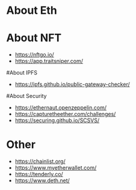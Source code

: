 # About Eth


# About NFT
 - https://nftgo.io/
 - https://app.traitsniper.com/

#About IPFS
 - https://ipfs.github.io/public-gateway-checker/

#About Security
 - https://ethernaut.openzeppelin.com/
 - https://capturetheether.com/challenges/
 - https://securing.github.io/SCSVS/

# Other
 - https://chainlist.org/
 - https://www.myetherwallet.com/
 - https://tenderly.co/
 - https://www.deth.net/
